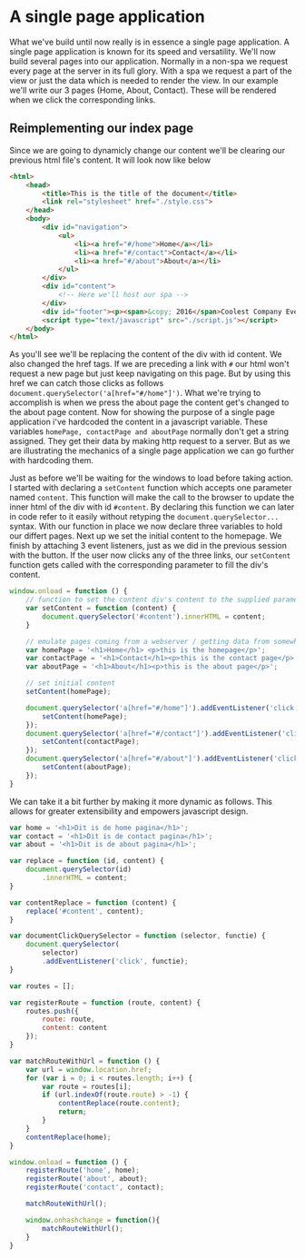 # A single page application

What we've build until now really is in essence a single page application. A single page application is known for its speed and versatility. We'll now build several pages into our application. Normally in a non-spa we request every page at the server in its full glory. With a spa we request a part of the view or just the data which is needed to render the view. In our example we'll write our 3 pages (Home, About, Contact). These will be rendered when we click the corresponding links.

## Reimplementing our index page
Since we are going to dynamicly change our content we'll be clearing our previous html file's content. It will look now like below

```html
<html>
    <head>
        <title>This is the title of the document</title>
        <link rel="stylesheet" href="./style.css">
    </head>
    <body>
        <div id="navigation">
            <ul>
                <li><a href="#/home">Home</a></li>
                <li><a href="#/contact">Contact</a></li>
                <li><a href="#/about">About</a></li>
            </ul>
        </div>
        <div id="content">
            <!-- Here we'll host our spa -->
        </div>
        <div id="footer"><p><span>&copy; 2016</span>Coolest Company Ever</p></div>
        <script type="text/javascript" src="./script.js"></script>
    </body>
</html>
```

As you'll see we'll be replacing the content of the div with id content. We also changed the href tags. If we are preceding a link with `#` our html won't request a new page but just keep navigating on this page.
But by using this href we can catch those clicks as follows `document.querySelector('a[href="#/home"]')`. What we're trying to accomplish is when we press the about page the content get's changed to the about page content. Now for showing the purpose of a single page application i've hardcoded the content in a javascript variable. These variables `homePage, contactPage and aboutPage` normally don't get a string assigned. They get their data by making http request to a server. But as we are illustrating the mechanics of a single page application we can go further with hardcoding them.


Just as before we'll be waiting for the windows to load before taking action. I started with declaring a `setContent` function which accepts one parameter named `content`. This function will make the call to the browser to update the inner html of the div with id `#content`. By declaring this function we can later in code refer to it easily without retyping the `document.querySelector...` syntax. 
With our function in place we now declare three variables to hold our differt pages. Next up we set the initial content to the homepage. We finish by attaching 3 event listeners, just as we did in the previous session with the button. If the user now clicks any of the three links, our `setContent` function gets called with the corresponding parameter to fill the div's content.

```javascript
window.onload = function () {
    // function to set the content div's content to the supplied parameter'
    var setContent = function (content) {
        document.querySelector('#content').innerHTML = content;
    }

    // emulate pages coming from a webserver / getting data from somewhere
    var homePage = '<h1>Home</h1> <p>this is the homepage</p>';
    var contactPage = '<h1>Contact</h1><p>this is the contact page</p>';
    var aboutPage = '<h1>About</h1><p>this is the about page</p>';

    // set initial content
    setContent(homePage);

    document.querySelector('a[href="#/home"]').addEventListener('click', function () {
        setContent(homePage);
    });
    document.querySelector('a[href="#/contact"]').addEventListener('click', function () {
        setContent(contactPage);
    });
    document.querySelector('a[href="#/about"]').addEventListener('click', function () {
        setContent(aboutPage);
    });
}
```

We can take it a bit further by making it more dynamic as follows. This allows for greater extensibility and empowers javascript design.

```javascript
var home = '<h1>Dit is de home pagina</h1>';
var contact = '<h1>Dit is de contact pagina</h1>';
var about = '<h1>Dit is de about pagina</h1>';

var replace = function (id, content) {
    document.querySelector(id)
        .innerHTML = content;
}

var contentReplace = function (content) {
    replace('#content', content);
}

var documentClickQuerySelector = function (selector, functie) {
    document.querySelector(
        selector)
        .addEventListener('click', functie);
}

var routes = [];

var registerRoute = function (route, content) {
    routes.push({
        route: route,
        content: content
    });
}

var matchRouteWithUrl = function () {
    var url = window.location.href;
    for (var i = 0; i < routes.length; i++) {
        var route = routes[i];
        if (url.indexOf(route.route) > -1) {
            contentReplace(route.content);
            return;
        }
    }
    contentReplace(home);
}

window.onload = function () {
    registerRoute('home', home);
    registerRoute('about', about);
    registerRoute('contact', contact);

    matchRouteWithUrl();

    window.onhashchange = function(){
        matchRouteWithUrl();
    }
}
```
